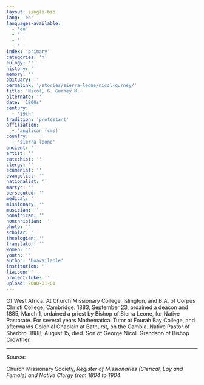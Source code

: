 ```yaml
---
layout: single-bio
lang: 'en'
languages-available:
  - 'en'
  - ' '
  - ' '
  - ' '
index: 'primary'
categories: 'n'
eulogy: ''
history: ''
memory: ''
obituary: ''
permalink: '/stories/sierra-leone/nicol-gurney/'
title: 'Nicol, G. Gurney M.'
alternate: ''
date: '1800s'
century:
  - '19th'
tradition: 'protestant'
affiliation:
  - 'anglican (cms)'
country:
  - 'sierra leone'
ancient: ''
artist: ''
catechist: ''
clergy: ''
ecumenist: ''
evangelist: ''
nationalist: ''
martyr: ''
persecuted: ''
medical: ''
missionary: ''
musician: ''
nonafrican: ''
nonchristian: ''
photo: ''
scholar: ''
theologian: ''
translator: ''
women: ''
youth: ''
author: 'Unavailable'
institution: ''
liaison: ''
project-luke: ''
upload: 2000-01-01
---
```



Of West Africa.  At Church Missionary College, Islington, and B.A. of Corpus Christi College, Cambridge.  1883, September 23, ordained a deacon and 1885, March 1, ordained a priest by Bishop of Sierra Leone, for Native Pastorate.  For several years Mathematical Tutor at Fourah Bay College, and afterwards Colonial Chaplain at Bathurst, on the Gambia.  Native Pastor of Sherbro.  1888, August 15, died.  Son of George Nicol.  Grandson of Bishop Crowther.

---

Source:

Church Missionary Society, *Register of Missionaries (Clerical, Lay and Female) and Native Clergy from 1804 to 1904*.